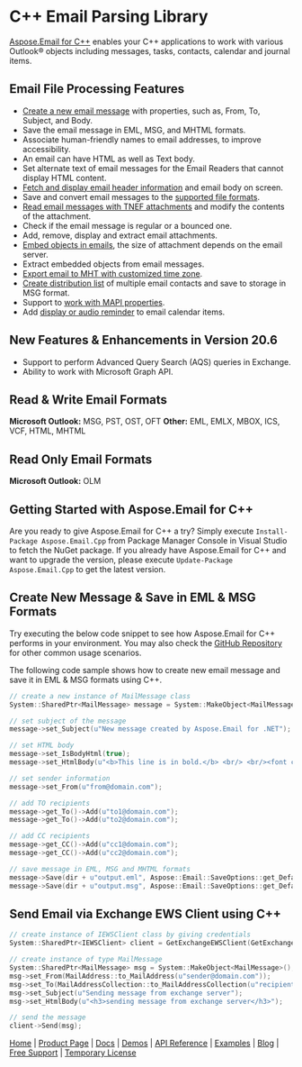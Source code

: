 # C++ Email Parsing Library

[Aspose.Email for C++](https://products.aspose.com/email/cpp) enables your C++ applications to work with various Outlook® objects including messages, tasks, contacts, calendar and journal items.

## Email File Processing Features

- [Create a new email message](https://docs.aspose.com/email/cpp/creating-and-setting-contents-of-emails/) with properties, such as, From, To, Subject, and Body.
- Save the email message in EML, MSG, and MHTML formats.
- Associate human-friendly names to email addresses, to improve accessibility.
- An email can have HTML as well as Text body.
- Set alternate text of email messages for the Email Readers that cannot display HTML content.
- [Fetch and display email header information](https://docs.aspose.com/email/cpp/extracting-message-contents-from-emails/) and email body on screen.
- Save and convert email messages to the [supported file formats](https://docs.aspose.com/email/cpp/supported-file-formats/).
- [Read email messages with TNEF attachments](https://docs.aspose.com/email/cpp/utility-features-mailmessage/) and modify the contents of the attachment.
- Check if the email message is regular or a bounced one.
- Add, remove, display and extract email attachments.
- [Embed objects in emails](https://docs.aspose.com/email/cpp/working-with-attachments-and-embedded-objects/), the size of attachment depends on the email server.
- Extract embedded objects from email messages.
- [Export email to MHT with customized time zone](https://docs.aspose.com/email/cpp/loading-and-saving-message/).
- [Create distribution list](https://docs.aspose.com/email/cpp/working-with-distribution-lists/) of multiple email contacts and save to storage in MSG format.
- Support to [work with MAPI properties](https://docs.aspose.com/email/cpp/working-with-mapi-properties/).
- Add [display or audio reminder](https://docs.aspose.com/email/cpp/working-with-outlook-calendar-items/) to email calendar items.

## New Features & Enhancements in Version 20.6

- Support to perform Advanced Query Search (AQS) queries in Exchange.
- Ability to work with Microsoft Graph API.

## Read & Write Email Formats

**Microsoft Outlook:** MSG, PST, OST, OFT
**Other:** EML, EMLX, MBOX, ICS, VCF, HTML, MHTML

## Read Only Email Formats

**Microsoft Outlook:** OLM

## Getting Started with Aspose.Email for C++

Are you ready to give Aspose.Email for C++ a try? Simply execute `Install-Package Aspose.Email.Cpp` from Package Manager Console in Visual Studio to fetch the NuGet package. If you already have Aspose.Email for C++ and want to upgrade the version, please execute `Update-Package Aspose.Email.Cpp` to get the latest version.

## Create New Message & Save in EML & MSG Formats

Try executing the below code snippet to see how Aspose.Email for C++ performs in your environment. You may also check the [GitHub Repository](https://github.com/aspose-email/Aspose.Email-for-C) for other common usage scenarios.

The following code sample shows how to create new email message and save it in EML & MSG formats using C++.

```c++
// create a new instance of MailMessage class
System::SharedPtr<MailMessage> message = System::MakeObject<MailMessage>();

// set subject of the message
message->set_Subject(u"New message created by Aspose.Email for .NET");

// set HTML body
message->set_IsBodyHtml(true);
message->set_HtmlBody(u"<b>This line is in bold.</b> <br/> <br/><font color=blue>This line is in blue color</font>");

// set sender information
message->set_From(u"from@domain.com");

// add TO recipients
message->get_To()->Add(u"to1@domain.com");
message->get_To()->Add(u"to2@domain.com");

// add CC recipients
message->get_CC()->Add(u"cc1@domain.com");
message->get_CC()->Add(u"cc2@domain.com");

// save message in EML, MSG and MHTML formats
message->Save(dir + u"output.eml", Aspose::Email::SaveOptions::get_DefaultEml());
message->Save(dir + u"output.msg", Aspose::Email::SaveOptions::get_DefaultMsgUnicode());
```

## Send Email via Exchange EWS Client using C++

```c++
// create instance of IEWSClient class by giving credentials
System::SharedPtr<IEWSClient> client = GetExchangeEWSClient(GetExchangeTestUser());

// create instance of type MailMessage
System::SharedPtr<MailMessage> msg = System::MakeObject<MailMessage>();
msg->set_From(MailAddress::to_MailAddress(u"sender@domain.com"));
msg->set_To(MailAddressCollection::to_MailAddressCollection(u"recipient@ domain.com "));
msg->set_Subject(u"Sending message from exchange server");
msg->set_HtmlBody(u"<h3>sending message from exchange server</h3>");

// send the message
client->Send(msg);
```

[Home](https://www.aspose.com/) | [Product Page](https://products.aspose.com/email/cpp) | [Docs](https://docs.aspose.com/email/cpp/) | [Demos](https://products.aspose.app/email/family) | [API Reference](https://apireference.aspose.com/email/cpp) | [Examples](https://github.com/aspose-email/Aspose.Email-for-C) | [Blog](https://blog.aspose.com/category/email/) | [Free Support](https://forum.aspose.com/c/email) |  [Temporary License](https://purchase.aspose.com/temporary-license)
